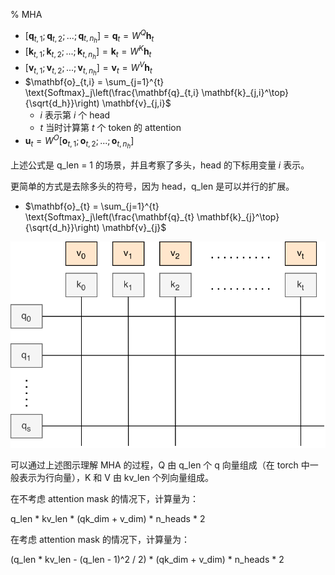 % MHA

- $[\mathbf{q}_{t,1}; \mathbf{q}_{t,2}; ...; \mathbf{q}_{t,n_h}] = \mathbf{q}_t = W^{Q} \mathbf{h}_{t}$
- $[\mathbf{k}_{t,1}; \mathbf{k}_{t,2}; ...; \mathbf{k}_{t,n_h}] = \mathbf{k}_t = W^{K} \mathbf{h}_{t}$
- $[\mathbf{v}_{t,1}; \mathbf{v}_{t,2}; ...; \mathbf{v}_{t,n_h}] = \mathbf{v}_t = W^{V} \mathbf{h}_{t}$
- $\mathbf{o}_{t,i} = \sum_{j=1}^{t} \text{Softmax}_j\left(\frac{\mathbf{q}_{t,i} \mathbf{k}_{j,i}^\top}{\sqrt{d_h}}\right) \mathbf{v}_{j,i}$
    - $i$ 表示第 $i$ 个 head
    - $t$ 当时计算第 $t$ 个 token 的 attention
- $\mathbf{u}_t = W^O[\mathbf{o}_{t,1}; \mathbf{o}_{t,2}; ...; \mathbf{o}_{t,n_h}]$

上述公式是 q_len = 1 的场景，并且考察了多头，head 的下标用变量 $i$ 表示。

更简单的方式是去除多头的符号，因为 head，q_len 是可以并行的扩展。

- $\mathbf{o}_{t} = \sum_{j=1}^{t} \text{Softmax}_j\left(\frac{\mathbf{q}_{t} \mathbf{k}_{j}^\top}{\sqrt{d_h}}\right) \mathbf{v}_{j}$

![mha process](../../../docs/WikiImage/mha_computation.drawio.svg)

可以通过上述图示理解 MHA 的过程，Q 由 q_len 个 q 向量组成（在 torch 中一般表示为行向量），K 和 V 由 kv_len 个列向量组成。

在不考虑 attention mask 的情况下，计算量为：

q_len * kv_len * (qk_dim + v_dim) * n_heads * 2

在考虑 attention mask 的情况下，计算量为：

(q_len * kv_len - (q_len  - 1)^2 / 2) * (qk_dim + v_dim) * n_heads * 2
